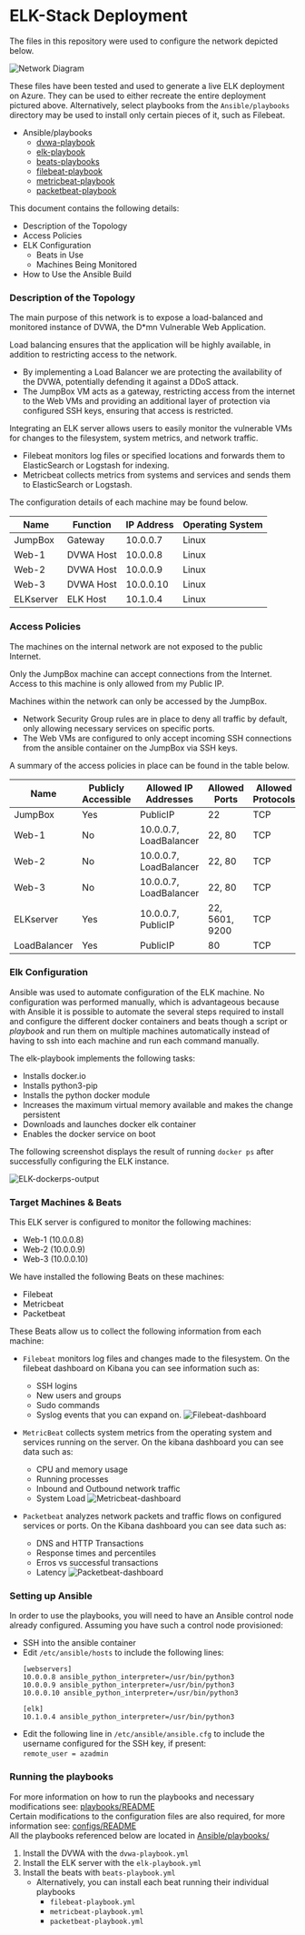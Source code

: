 # ELK-Stack Deployment

The files in this repository were used to configure the network depicted below.

![Network Diagram](Diagrams/NetworkDiagram.png)

These files have been tested and used to generate a live ELK deployment on Azure. They can be used to either recreate the entire deployment pictured above. Alternatively, select playbooks from the `Ansible/playbooks` directory may be used to install only certain pieces of it, such as Filebeat.

  - Ansible/playbooks
    - [dvwa-playbook](Ansible/playbooks/dvwa-playbook.yml)
    - [elk-playbook](Ansible/playbooks/packetbeat-plaubook.yml)
    - [beats-playbooks](Ansible/playbook/dvwa-playbook.yml)
    - [filebeat-playbook](Ansible/playbooks/filebeat-playbook.yml)
    - [metricbeat-playbook](Ansible/playbooks/metricbeat-playbook.yml)
    - [packetbeat-playbook](Ansible/playbooks/packetbeat-playbook.yml)
    
    

This document contains the following details:
- Description of the Topology
- Access Policies
- ELK Configuration
  - Beats in Use
  - Machines Being Monitored
- How to Use the Ansible Build


### Description of the Topology

The main purpose of this network is to expose a load-balanced and monitored instance of DVWA, the D*mn Vulnerable Web Application.

Load balancing ensures that the application will be highly available, in addition to restricting access to the network.
- By implementing a Load Balancer we are protecting the availability of the DVWA, potentially defending it against a DDoS attack.
- The JumpBox VM acts as a gateway, restricting access from the internet to the Web VMs and providing an additional layer of protection via configured SSH keys, ensuring that access is restricted.

Integrating an ELK server allows users to easily monitor the vulnerable VMs for changes to the filesystem, system metrics, and network traffic.
- Filebeat monitors log files or specified locations and forwards them to ElasticSearch or Logstash for indexing.
- Metricbeat collects metrics from systems and services and sends them to ElasticSearch or Logstash.

The configuration details of each machine may be found below.

| Name      | Function   | IP Address | Operating System |
|-----------|------------|------------|------------------|
| JumpBox   | Gateway    | 10.0.0.7   | Linux            |
| Web-1     | DVWA Host  | 10.0.0.8   | Linux            |
| Web-2     | DVWA Host  | 10.0.0.9   | Linux            |
| Web-3     | DVWA Host  | 10.0.0.10  | Linux            |
| ELKserver | ELK Host   | 10.1.0.4   | Linux            |

### Access Policies

The machines on the internal network are not exposed to the public Internet. 

Only the JumpBox machine can accept connections from the Internet. Access to this machine is only allowed from my Public IP.

Machines within the network can only be accessed by the JumpBox.
- Network Security Group rules are in place to deny all traffic by default, only allowing necessary services on specific ports.
- The Web VMs are configured to only accept incoming SSH connections from the ansible container on the JumpBox via SSH keys. 

A summary of the access policies in place can be found in the table below.

| Name         | Publicly Accessible | Allowed IP Addresses    | Allowed Ports  | Allowed Protocols |
|--------------|---------------------|-------------------------|----------------|-------------------|
| JumpBox      | Yes                 | PublicIP                | 22             | TCP               |
| Web-1        | No                  | 10.0.0.7, LoadBalancer  | 22, 80         | TCP               |
| Web-2        | No                  | 10.0.0.7, LoadBalancer  | 22, 80         | TCP               |
| Web-3        | No                  | 10.0.0.7, LoadBalancer  | 22, 80         | TCP               |
| ELKserver    | Yes                 | 10.0.0.7, PublicIP      | 22, 5601, 9200 | TCP               |
| LoadBalancer | Yes                 | PublicIP                | 80             | TCP               |

### Elk Configuration

Ansible was used to automate configuration of the ELK machine. No configuration was performed manually, which is advantageous because with Ansible it is possible to automate the several steps required to install and configure the different docker containers and beats though a script or *playbook* and run them on multiple machines automatically instead of having to ssh into each machine and run each command manually.  

The elk-playbook implements the following tasks:
- Installs docker.io
- Installs python3-pip
- Installs the python docker module
- Increases the maximum virtual memory available and makes the change persistent
- Downloads and launches docker elk container
- Enables the docker service on boot 

The following screenshot displays the result of running `docker ps` after successfully configuring the ELK instance.

![ELK-dockerps-output](Images/docker-ps.png)

### Target Machines & Beats
This ELK server is configured to monitor the following machines:
- Web-1 (10.0.0.8)
- Web-2 (10.0.0.9)
- Web-3 (10.0.0.10)

We have installed the following Beats on these machines:
- Filebeat
- Metricbeat
- Packetbeat

These Beats allow us to collect the following information from each machine:
- `Filebeat` monitors log files and changes made to the filesystem. On the filebeat dashboard on Kibana you can see information such as:
    - SSH logins 
    - New users and groups 
    - Sudo commands  
    - Syslog events that you can expand on.
    ![Filebeat-dashboard](Images/filebeat-dashboard.png)

- `MetricBeat` collects system metrics from the operating system and services running on the server. On the kibana dashboard you can see data such as:
    - CPU and memory usage
    - Running processes
    - Inbound and Outbound network traffic
    - System Load
    ![Metricbeat-dashboard](Images/metricbeat-dashboard.png)

- `Packetbeat` analyzes network packets and traffic flows on configured services or ports. On the Kibana dashboard you can see data such as:
    - DNS and HTTP Transactions
    - Response times and percentiles
    - Erros vs successful transactions
    - Latency
    ![Packetbeat-dashboard](Images/packetbeat-dashboard.png)


### Setting up Ansible

In order to use the playbooks, you will need to have an Ansible control node already configured. Assuming you have such a control node provisioned:   

- SSH into the ansible container
- Edit `/etc/ansible/hosts` to include the following lines:
    ```
    [webservers]
    10.0.0.8 ansible_python_interpreter=/usr/bin/python3
    10.0.0.9 ansible_python_interpreter=/usr/bin/python3
    10.0.0.10 ansible_python_interpreter=/usr/bin/python3

    [elk]
    10.1.0.4 ansible_python_interpreter=/usr/bin/python3
    ```
- Edit the following line in `/etc/ansible/ansible.cfg` to include the username configured for the SSH key, if present:   
    `remote_user = azadmin`

### Running the playbooks

For more information on how to run the playbooks and necessary modifications see: [playbooks/README](Ansible/playbooks/README.md)   
Certain modifications to the configuration files are also required, for more information see: [configs/README](Ansible/configs/README.md)   
All the playbooks referenced below are located in [Ansible/playbooks/](Ansible/playbooks)

1. Install the DVWA with the `dvwa-playbook.yml`
2. Install the ELK server with the `elk-playbook.yml`
3. Install the beats with `beats-playbook.yml`
    - Alternatively, you can install each beat running their individual playbooks
        - `filebeat-playbook.yml`
        - `metricbeat-playbook.yml`
        - `packetbeat-playbook.yml`
